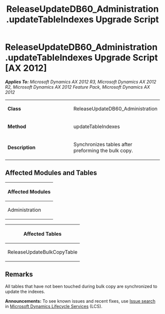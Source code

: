 ﻿---
title: ReleaseUpdateDB60_Administration.updateTableIndexes Upgrade Script
TOCTitle: ReleaseUpdateDB60_Administration.updateTableIndexes Upgrade Script
ms:assetid: 84e509e3-45e4-685a-8df0-0a569738b65a
ms:mtpsurl: https://msdn.microsoft.com/en-us/library/JJ686014(v=AX.60)
ms:contentKeyID: 49709465
ms.date: 05/18/2015
mtps_version: v=AX.60
---

# ReleaseUpdateDB60\_Administration.updateTableIndexes Upgrade Script [AX 2012]


_**Applies To:** Microsoft Dynamics AX 2012 R3, Microsoft Dynamics AX 2012 R2, Microsoft Dynamics AX 2012 Feature Pack, Microsoft Dynamics AX 2012_

<table>
<colgroup>
<col style="width: 50%" />
<col style="width: 50%" />
</colgroup>
<tbody>
<tr class="odd">
<td><p><strong>Class</strong></p></td>
<td><p>ReleaseUpdateDB60_Administration</p></td>
</tr>
<tr class="even">
<td><p><strong>Method</strong></p></td>
<td><p>updateTableIndexes</p></td>
</tr>
<tr class="odd">
<td><p><strong>Description</strong></p></td>
<td><p>Synchronizes tables after preforming the bulk copy.</p></td>
</tr>
</tbody>
</table>


## Affected Modules and Tables

<table>
<colgroup>
<col style="width: 100%" />
</colgroup>
<thead>
<tr class="header">
<th><p>Affected Modules</p></th>
</tr>
</thead>
<tbody>
<tr class="odd">
<td><p>Administration</p></td>
</tr>
</tbody>
</table>


<table>
<colgroup>
<col style="width: 100%" />
</colgroup>
<thead>
<tr class="header">
<th><p>Affected Tables</p></th>
</tr>
</thead>
<tbody>
<tr class="odd">
<td><p>ReleaseUpdateBulkCopyTable</p></td>
</tr>
</tbody>
</table>


## Remarks

All tables that have not been touched during bulk copy are synchronized to update the indexes.

  
**Announcements:** To see known issues and recent fixes, use [Issue search](http://go.microsoft.com/fwlink/?linkid=389258) in [Microsoft Dynamics Lifecycle Services](http://go.microsoft.com/fwlink/?linkid=306505) (LCS).

